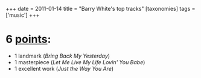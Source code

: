 +++
date = 2011-01-14
title = "Barry White's top tracks"
[taxonomies]
tags = ['music']
+++

6 [points]:
=============

-   1 landmark (*Bring Back My Yesterday*)
-   1 masterpiece (*Let Me Live My Life Lovin' You Babe*)
-   1 excellent work (*Just the Way You Are*)

  [points]: @/simple-rating-system-for-music.md

